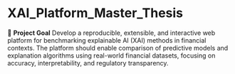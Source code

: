 # XAI_Platform_Master_Thesis
🎯 **Project Goal**  Develop a reproducible, extensible, and interactive web platform for benchmarking explainable AI (XAI) methods in financial contexts. The platform should enable comparison of predictive models and explanation algorithms using real-world financial datasets, focusing on accuracy, interpretability, and regulatory transparency.
